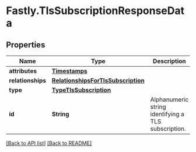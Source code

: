 # Fastly.TlsSubscriptionResponseData

## Properties

Name | Type | Description | Notes
------------ | ------------- | ------------- | -------------
**attributes** | [**Timestamps**](Timestamps.md) |  | [optional] 
**relationships** | [**RelationshipsForTlsSubscription**](RelationshipsForTlsSubscription.md) |  | [optional] 
**type** | [**TypeTlsSubscription**](TypeTlsSubscription.md) |  | [optional] 
**id** | **String** | Alphanumeric string identifying a TLS subscription. | [optional] [readonly] 



[[Back to API list]](../../README.md#endpoints) [[Back to README]](../../README.md)

